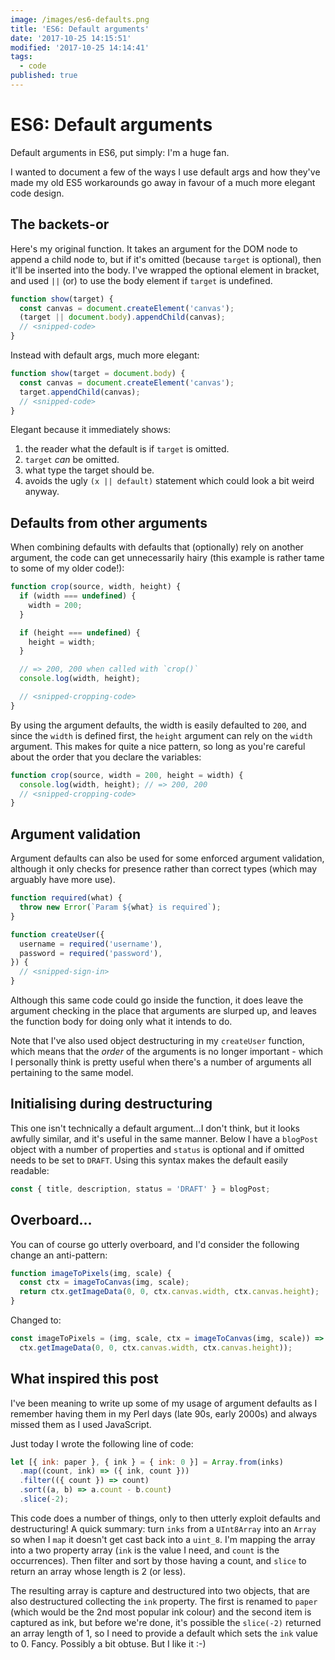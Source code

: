 ```yaml
---
image: /images/es6-defaults.png
title: 'ES6: Default arguments'
date: '2017-10-25 14:15:51'
modified: '2017-10-25 14:14:41'
tags:
  - code
published: true
---
```

# ES6: Default arguments

Default arguments in ES6, put simply: I'm a huge fan.

I wanted to document a few of the ways I use default args and how they've made my old ES5 workarounds go away in favour of a much more elegant code design.

<!--more-->

## The backets-or

Here's my original function. It takes an argument for the DOM node to append a child node to, but if it's omitted (because `target` is optional), then it'll be inserted into the body. I've wrapped the optional element in bracket, and used `||` (or) to use the body element if `target` is undefined.

```js
function show(target) {
  const canvas = document.createElement('canvas');
  (target || document.body).appendChild(canvas);
  // <snipped-code>
}
```

Instead with default args, much more elegant:

```js
function show(target = document.body) {
  const canvas = document.createElement('canvas');
  target.appendChild(canvas);
  // <snipped-code>
}
```

Elegant because it immediately shows:

1. the reader what the default is if `target` is omitted.
2. `target` *can* be omitted.
3. what type the target should be.
4. avoids the ugly `(x || default)` statement which could look a bit weird anyway.

## Defaults from other arguments

When combining defaults with defaults that (optionally) rely on another argument, the code can get unnecessarily hairy (this example is rather tame to some of my older code!):

```js
function crop(source, width, height) {
  if (width === undefined) {
    width = 200;
  }

  if (height === undefined) {
    height = width;
  }

  // => 200, 200 when called with `crop()`
  console.log(width, height);

  // <snipped-cropping-code>
}
```

By using the argument defaults, the width is easily defaulted to `200`, and since the `width` is defined first, the `height` argument can rely on the `width` argument. This makes for quite a nice pattern, so long as you're careful about the order that you declare the variables:

```js
function crop(source, width = 200, height = width) {
  console.log(width, height); // => 200, 200
  // <snipped-cropping-code>
}
```

## Argument validation

Argument defaults can also be used for some enforced argument validation, although it only checks for presence rather than correct types (which may arguably have more use).

```js
function required(what) {
  throw new Error(`Param ${what} is required`);
}

function createUser({
  username = required('username'),
  password = required('password'),
}) {
  // <snipped-sign-in>
}
```

Although this same code could go inside the function, it does leave the argument checking in the place that arguments are slurped up, and leaves the function body for doing only what it intends to do.

Note that I've also used object destructuring in my `createUser` function, which means that the _order_ of the arguments is no longer important - which I personally think is pretty useful when there's a number of arguments all pertaining to the same model.


## Initialising during destructuring

This one isn't technically a default argument…I don't think, but it looks awfully similar, and it's useful in the same manner. Below I have a `blogPost` object with a number of properties and `status` is optional and if omitted needs to be set to `DRAFT`. Using this syntax makes the default easily readable:

```js
const { title, description, status = 'DRAFT' } = blogPost;
```

## Overboard…

You can of course go utterly overboard, and I'd consider the following change an anti-pattern:

```js
function imageToPixels(img, scale) {
  const ctx = imageToCanvas(img, scale);
  return ctx.getImageData(0, 0, ctx.canvas.width, ctx.canvas.height);
}
```

Changed to:

```js
const imageToPixels = (img, scale, ctx = imageToCanvas(img, scale)) =>
  ctx.getImageData(0, 0, ctx.canvas.width, ctx.canvas.height));
```

## What inspired this post

I've been meaning to write up some of my usage of argument defaults as I remember having them in my Perl days (late 90s, early 2000s) and always missed them as I used JavaScript.

Just today I wrote the following line of code:

```js
let [{ ink: paper }, { ink } = { ink: 0 }] = Array.from(inks)
  .map((count, ink) => ({ ink, count }))
  .filter(({ count }) => count)
  .sort((a, b) => a.count - b.count)
  .slice(-2);
```

This code does a number of things, only to then utterly exploit defaults and destructuring! A quick summary: turn `inks` from a `UInt8Array` into an `Array` so when I `map` it doesn't get cast back into a `uint_8`. I'm mapping the array into a two property array (`ink` is the value I need, and `count` is the occurrences). Then filter and sort by those having a count, and `slice` to return an array whose length is 2 (or less).

The resulting array is capture and destructured into two objects, that are also destructured collecting the `ink` property. The first is renamed to `paper` (which would be the 2nd most popular ink colour) and the second item is captured as ink, but before we're done, it's possible the `slice(-2)` returned an array length of 1, so I need to provide a default which sets the `ink` value to 0. Fancy. Possibly a bit obtuse. But I like it :-)
